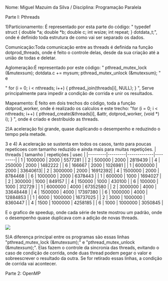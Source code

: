 Nome: Miguel Mazuim da Silva / Disciplina: Programação Paralela

Parte I: Pthreads

1)Particionamento: É representado por esta parte do código:
" typedef struct 
 {
   double *a;
   double *b;
   double c; 
   int wsize;
   int repeat; 
 } dotdata_t;", onde é definido toda estrutura de como vai ser separado os dados.
 
 Comunicação:Toda comunicação entre as threads é definida na função dotprod_threads, onde é feito o controle delas, desde da sua criação até a união de todas e deletar.
 
 Aglomeração:É representado por este código:
 "  pthread_mutex_lock (&mutexsum);
   dotdata.c += mysum;
   pthread_mutex_unlock (&mutexsum);
"  e

" for (i = 0; i < nthreads; i++) {
      pthread_join(threads[i], NULL);
   }
", Serve principalmente para impedir a condição de corrida e unir os resultados.

 Mapeamento: É feito em dois trechos do código, toda a função dotprod_worker, onde é realizado os calculos e este trecho:
 "for (i = 0; i < nthreads; i++) {
      pthread_create(&threads[i], &attr, dotprod_worker, (void *) i);
   }
", onde é criado e destribuido as threads.

2)A aceleração foi grande, quase duplicando o desempenho e reduzindo o tempo pela metade.

3 e 4) 
A aceleração se sustenta em todos os casos, tanto para poucas repeticoes com tamanho reduzido e ainda mais para muitas repetiçóes.
| threads | tamanho | repetições  | usec    | 
|---------|---------|-------------|---------| 
| 1       | 1000000 | 2000        | 5577281 | 
| 2       | 500000  | 2000        | 2819439 | 
| 4       | 250000  | 2000        | 1482222 | 
| 6       | 166667  | 2000        | 1026981 | 
| 1       | 6000000 | 2000        | 33640613| 
| 2       | 3000000 | 2000        | 16912392| 
| 4       | 1500000 | 2000        | 8784468 | 
| 6       | 1000000 | 2000        | 6378443 |
| 1       | 600000  | 1000        | 1694027 | 
| 2       | 300000  | 1000        | 849157  | 
| 4       | 150000  | 1000        | 430100  | 
| 6       | 100000  | 1000        | 312729  | 
| 1       | 6000000 | 4000        | 67352580 | 
| 2       | 3000000 | 4000        | 33648448 | 
| 4       | 1500000 | 4000        | 17397380 | 
| 6       | 1000000 | 4000        | 12884853 | 
| 1       | 6000    | 1000000     | 16737025 | 
| 2       | 3000    | 1000000     | 8360447 | 
| 4       | 1500    | 1000000     | 4258185 | 
| 6       | 1000    | 1000000     | 3050845 | 

E o grafico de speedup, onde cada série de teste mostrou um padrão, onde o desempenho quase duplicava com a adição de novas threads.

 <img src="speedup.jpg">

5)A diferença principal entre os programas são essas linhas "pthread_mutex_lock (&mutexsum);" e "pthread_mutex_unlock (&mutexsum);". Elas fazem o controle da sincronia das threads, evitando o caso de condição de corrida, onde duas thread podem pegar o valor e sobreescrever o resultado da outra. Se for retirado essas linhas, a condição de corrida vai acontecer.

Parte 2: OpenMP

